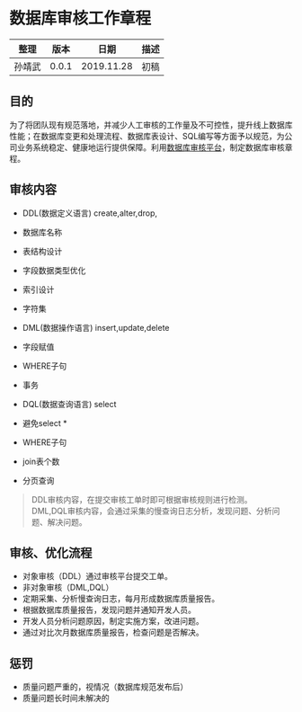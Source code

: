 # 数据库审核工作章程

| 整理 | 版本 | 日期       | 描述                                      |
| ---- | ---- | ---------- | ----------------------------------------- |
| 孙靖武 | 0.0.1  | 2019.11.28 | 初稿 |

## 目的
为了将团队现有规范落地，并减少人工审核的工作量及不可控性，提升线上数据库性能；在数据库变更和处理流程、数据库表设计、SQL编写等方面予以规范，为公司业务系统稳定、健康地运行提供保障。利用[数据库审核平台](https://sql.allhome.com.cn/login/)，制定数据库审核章程。

## 审核内容
- DDL(数据定义语言) create,alter,drop,
 - 数据库名称
 - 表结构设计
 - 字段数据类型优化
 - 索引设计
 - 字符集

- DML(数据操作语言) insert,update,delete
 - 字段赋值
 - WHERE子句
 - 事务

- DQL(数据查询语言) select
 - 避免select * 
 - WHERE子句
 - join表个数
 - 分页查询

> DDL审核内容，在提交审核工单时即可根据审核规则进行检测。  
> DML,DQL审核内容，会通过采集的慢查询日志分析，发现问题、分析问题、解决问题。

## 审核、优化流程
- 对象审核（DDL）通过审核平台提交工单。
- 非对象审核（DML,DQL）
 - 定期采集、分析慢查询日志，每月形成数据库质量报告。
 - 根据数据库质量报告，发现问题并通知开发人员。
 - 开发人员分析问题原因，制定实施方案，改进问题。
 - 通过对比次月数据库质量报告，检查问题是否解决。


## 惩罚
- 质量问题严重的，视情况（数据库规范发布后）
- 质量问题长时间未解决的
